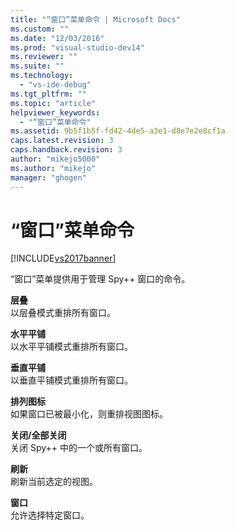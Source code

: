 ```yaml
---
title: "“窗口”菜单命令 | Microsoft Docs"
ms.custom: ""
ms.date: "12/03/2016"
ms.prod: "visual-studio-dev14"
ms.reviewer: ""
ms.suite: ""
ms.technology: 
  - "vs-ide-debug"
ms.tgt_pltfrm: ""
ms.topic: "article"
helpviewer_keywords: 
  - "“窗口”菜单命令"
ms.assetid: 9b5f1b5f-fd42-4de5-a3e1-d8e7e2e8cf1a
caps.latest.revision: 3
caps.handback.revision: 3
author: "mikejo5000"
ms.author: "mikejo"
manager: "ghogen"
---
```

# “窗口”菜单命令
[!INCLUDE[vs2017banner](../code-quality/includes/vs2017banner.md)]

“窗口”菜单提供用于管理 Spy\+\+ 窗口的命令。  
  
 **层叠**  
 以层叠模式重排所有窗口。  
  
 **水平平铺**  
 以水平平铺模式重排所有窗口。  
  
 **垂直平铺**  
 以垂直平铺模式重排所有窗口。  
  
 **排列图标**  
 如果窗口已被最小化，则重排视图图标。  
  
 **关闭\/全部关闭**  
 关闭 Spy\+\+ 中的一个或所有窗口。  
  
 **刷新**  
 刷新当前选定的视图。  
  
 **窗口**  
 允许选择特定窗口。